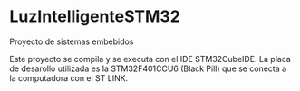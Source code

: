 # LuzIntelligenteSTM32

Proyecto de sistemas embebidos

Este proyecto se compila y se executa con el IDE STM32CubeIDE. La placa de desarollo utilizada es la STM32F401CCU6 (Black Pill) que se conecta a la computadora con el ST LINK.
